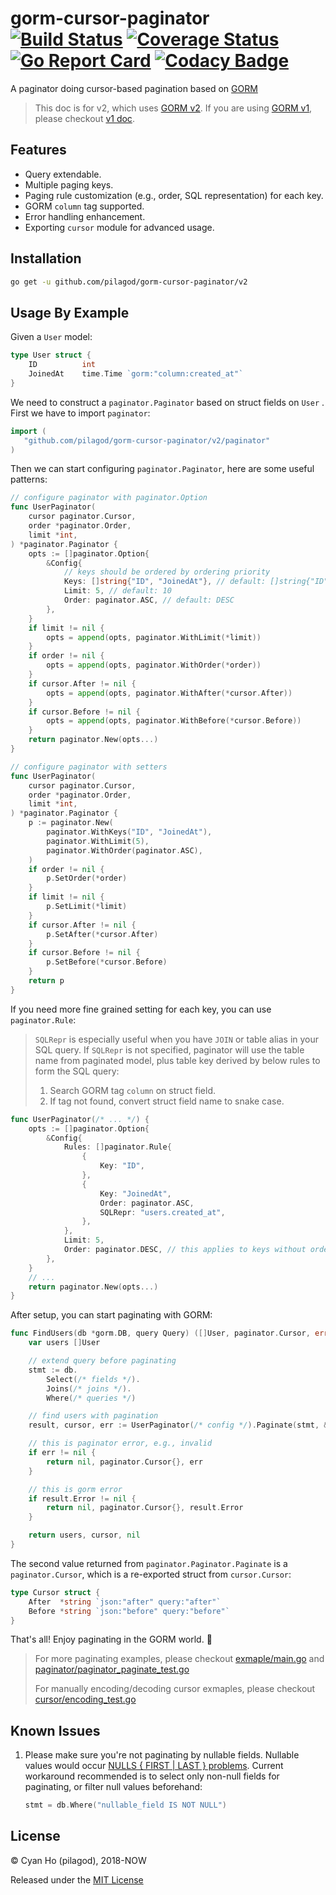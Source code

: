 gorm-cursor-paginator
[![Build Status](https://travis-ci.org/pilagod/gorm-cursor-paginator.svg?branch=master)](https://travis-ci.org/pilagod/gorm-cursor-paginator)
[![Coverage Status](https://coveralls.io/repos/github/pilagod/gorm-cursor-paginator/badge.svg?branch=master)](https://coveralls.io/github/pilagod/gorm-cursor-paginator?branch=master)
[![Go Report Card](https://goreportcard.com/badge/github.com/pilagod/gorm-cursor-paginator)](https://goreportcard.com/report/github.com/pilagod/gorm-cursor-paginator)
[![Codacy Badge](https://api.codacy.com/project/badge/Grade/6d8f88386eeb401b8804bb78f372b346)](https://app.codacy.com/app/pilagod/gorm-cursor-paginator?utm_source=github.com&utm_medium=referral&utm_content=pilagod/gorm-cursor-paginator&utm_campaign=Badge_Grade_Dashboard)
=====================

A paginator doing cursor-based pagination based on [GORM](https://github.com/go-gorm/gorm)

> This doc is for v2, which uses [GORM v2](https://github.com/go-gorm/gorm). If you are using [GORM v1](https://github.com/jinzhu/gorm), please checkout [v1 doc](https://github.com/pilagod/gorm-cursor-paginator/tree/v1).

Features
--------

- Query extendable.
- Multiple paging keys.
- Paging rule customization (e.g., order, SQL representation) for each key.
- GORM `column` tag supported.
- Error handling enhancement.
- Exporting `cursor` module for advanced usage.

Installation
------------

```sh
go get -u github.com/pilagod/gorm-cursor-paginator/v2
```

Usage By Example
----------------

Given a `User` model:

```go
type User struct {
    ID          int
    JoinedAt    time.Time `gorm:"column:created_at"`
}
```

We need to construct a `paginator.Paginator` based on struct fields on `User` . First we have to import `paginator`:

```go
import (
   "github.com/pilagod/gorm-cursor-paginator/v2/paginator"
)
```

Then we can start configuring `paginator.Paginator`, here are some useful patterns:

```go
// configure paginator with paginator.Option
func UserPaginator(
    cursor paginator.Cursor, 
    order *paginator.Order,
    limit *int,
) *paginator.Paginator {
    opts := []paginator.Option{
        &Config{
            // keys should be ordered by ordering priority
            Keys: []string{"ID", "JoinedAt"}, // default: []string{"ID"}
            Limit: 5, // default: 10
            Order: paginator.ASC, // default: DESC
        },
    }
    if limit != nil {
        opts = append(opts, paginator.WithLimit(*limit))
    }
    if order != nil {
        opts = append(opts, paginator.WithOrder(*order))
    }
    if cursor.After != nil {
        opts = append(opts, paginator.WithAfter(*cursor.After))
    }
    if cursor.Before != nil {
        opts = append(opts, paginator.WithBefore(*cursor.Before))
    }
    return paginator.New(opts...)
}

// configure paginator with setters
func UserPaginator(
    cursor paginator.Cursor,
    order *paginator.Order, 
    limit *int,
) *paginator.Paginator {
    p := paginator.New(
        paginator.WithKeys("ID", "JoinedAt"),
        paginator.WithLimit(5),
        paginator.WithOrder(paginator.ASC),
    )
    if order != nil {
        p.SetOrder(*order)
    }
    if limit != nil {
        p.SetLimit(*limit)
    }
    if cursor.After != nil {
        p.SetAfter(*cursor.After)
    }
    if cursor.Before != nil {
        p.SetBefore(*cursor.Before)
    }
    return p
}
```

If you need more fine grained setting for each key, you can use `paginator.Rule`:

> `SQLRepr` is especially useful when you have `JOIN` or table alias in your SQL query. If `SQLRepr` is not specified, paginator will use the table name from paginated model, plus table key derived by below rules to form the SQL query:
>
> 1. Search GORM tag `column` on struct field.
> 2. If tag not found, convert struct field name to snake case.
>

```go
func UserPaginator(/* ... */) {
    opts := []paginator.Option{
        &Config{
            Rules: []paginator.Rule{
                {
                    Key: "ID",
                },
                {
                    Key: "JoinedAt",
                    Order: paginator.ASC,
                    SQLRepr: "users.created_at",
                },
            },
            Limit: 5,
            Order: paginator.DESC, // this applies to keys without order specified, in this example is the key "ID".
        },
    }
    // ...
    return paginator.New(opts...)
}
```

After setup, you can start paginating with GORM:

```go
func FindUsers(db *gorm.DB, query Query) ([]User, paginator.Cursor, error) {
    var users []User

    // extend query before paginating
    stmt := db.
        Select(/* fields */).
        Joins(/* joins */).
        Where(/* queries */)

    // find users with pagination
    result, cursor, err := UserPaginator(/* config */).Paginate(stmt, &users)

    // this is paginator error, e.g., invalid 
    if err != nil {
        return nil, paginator.Cursor{}, err
    }

    // this is gorm error
    if result.Error != nil {
        return nil, paginator.Cursor{}, result.Error
    }

    return users, cursor, nil
}
```

The second value returned from `paginator.Paginator.Paginate` is a `paginator.Cursor`, which is a re-exported struct from `cursor.Cursor`:

```go
type Cursor struct {
    After  *string `json:"after" query:"after"`
    Before *string `json:"before" query:"before"`
}
```

That's all! Enjoy paginating in the GORM world. :tada:

> For more paginating examples, please checkout [exmaple/main.go](https://github.com/pilagod/gorm-cursor-paginator/blob/master/example/main.go) and [paginator/paginator_paginate_test.go](https://github.com/pilagod/gorm-cursor-paginator/blob/master/paginator/paginator_paginate_test.go)
>
> For manually encoding/decoding cursor exmaples, please checkout [cursor/encoding_test.go](https://github.com/pilagod/gorm-cursor-paginator/blob/master/cursor/encoding_test.go)

Known Issues
------------

1. Please make sure you're not paginating by nullable fields. Nullable values would occur [NULLS { FIRST | LAST } problems](https://www.postgresql.org/docs/13/queries-order.html). Current workaround recommended is to select only non-null fields for paginating, or filter null values beforehand:

    ```go
    stmt = db.Where("nullable_field IS NOT NULL")
    ```

License
-------

© Cyan Ho (pilagod), 2018-NOW

Released under the [MIT License](https://github.com/pilagod/gorm-cursor-paginator/blob/master/LICENSE)
